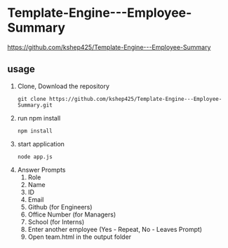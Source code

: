 # Template-Engine---Employee-Summary
https://github.com/kshep425/Template-Engine---Employee-Summary
## usage
1. Clone, Download the repository
   ```
   git clone https://github.com/kshep425/Template-Engine---Employee-Summary.git
   ```
1. run npm install
   ```
   npm install
   ```
1. start application
   ```
   node app.js
   ```
1. Answer Prompts
    1. Role
    1. Name
    1. ID
    1. Email
    1. Github (for Engineers)
    1. Office Number (for Managers)
    1. School (for Interns)
    1. Enter another employee (Yes - Repeat, No - Leaves Prompt)
    1. Open team.html in the output folder


